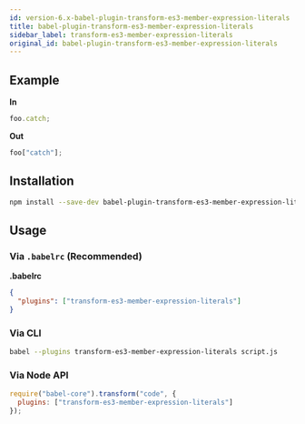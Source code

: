 ```yaml
---
id: version-6.x-babel-plugin-transform-es3-member-expression-literals
title: babel-plugin-transform-es3-member-expression-literals
sidebar_label: transform-es3-member-expression-literals
original_id: babel-plugin-transform-es3-member-expression-literals
---
```


## Example

**In**

```javascript
foo.catch;
```

**Out**

```javascript
foo["catch"];
```

## Installation

```sh
npm install --save-dev babel-plugin-transform-es3-member-expression-literals
```

## Usage

### Via `.babelrc` (Recommended)

**.babelrc**

```json
{
  "plugins": ["transform-es3-member-expression-literals"]
}
```

### Via CLI

```sh
babel --plugins transform-es3-member-expression-literals script.js
```

### Via Node API

```javascript
require("babel-core").transform("code", {
  plugins: ["transform-es3-member-expression-literals"]
});
```

